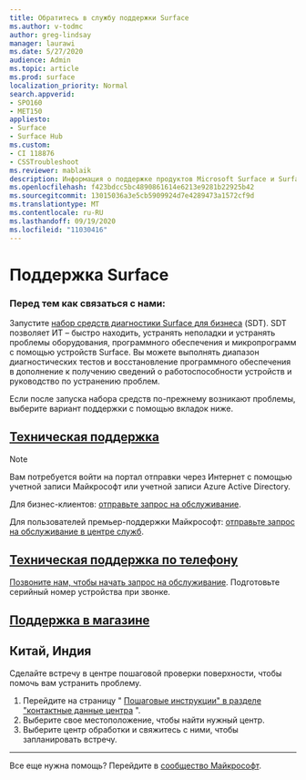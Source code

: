 ```yaml
---
title: Обратитесь в службу поддержки Surface
ms.author: v-todmc
author: greg-lindsay
manager: laurawi
ms.date: 5/27/2020
audience: Admin
ms.topic: article
ms.prod: surface
localization_priority: Normal
search.appverid:
- SPO160
- MET150
appliesto:
- Surface
- Surface Hub
ms.custom:
- CI 118876
- CSSTroubleshoot
ms.reviewer: mablaik
description: Информация о поддержке продуктов Microsoft Surface и Surface Hub.
ms.openlocfilehash: f423bdcc5bc4890861614e6213e9281b22925b42
ms.sourcegitcommit: 13015036a3e5cb5909924d7e4289473a1572cf9d
ms.translationtype: MT
ms.contentlocale: ru-RU
ms.lasthandoff: 09/19/2020
ms.locfileid: "11030416"
---
```

# Поддержка Surface

### Перед тем как связаться с нами:  

Запустите [набор средств диагностики Surface для бизнеса](https://docs.microsoft.com/surface/surface-diagnostic-toolkit-business) (SDT). SDT позволяет ИТ – быстро находить, устранять неполадки и устранять проблемы оборудования, программного обеспечения и микропрограмм с помощью устройств Surface. Вы можете выполнять диапазон диагностических тестов и восстановление программного обеспечения в дополнение к получению сведений о работоспособности устройств и руководство по устранению проблем. 

Если после запуска набора средств по-прежнему возникают проблемы, выберите вариант поддержки с помощью вкладок ниже.

## [Техническая поддержка](#tab/online)

> [!NOTE]
> Вам потребуется войти на портал отправки через Интернет с помощью учетной записи Майкрософт или учетной записи Azure Active Directory.  

Для бизнес-клиентов: [отправьте запрос на обслуживание](https://support.microsoft.com/supportforbusiness/productselection). 

Для пользователей премьер-поддержки Майкрософт: [отправьте запрос на обслуживание в центре служб](https://serviceshub.microsoft.com/support/contactsupport). 

 
## [Техническая поддержка по телефону](#tab/phone)

[Позвоните нам, чтобы начать запрос на обслуживание](https://support.microsoft.com/help/4051701/global-customer-service-phone-numbers). Подготовьте серийный номер устройства при звонке. 

## [Поддержка в магазине](#tab/instore)

## Китай, Индия

Сделайте встречу в центре пошаговой проверки поверхности, чтобы помочь вам устранить проблему.

1. Перейдите на страницу " [Пошаговые инструкции" в разделе "контактные данные центра](https://support.microsoft.com/help/4498593/find-surface-walk-in-center-contact-information) ". 
2. Выберите свое местоположение, чтобы найти нужный центр.  
3. Выберите центр обработки и свяжитесь с ними, чтобы запланировать встречу.


---

Все еще нужна помощь? Перейдите в [сообщество Майкрософт](https://answers.microsoft.com/).
